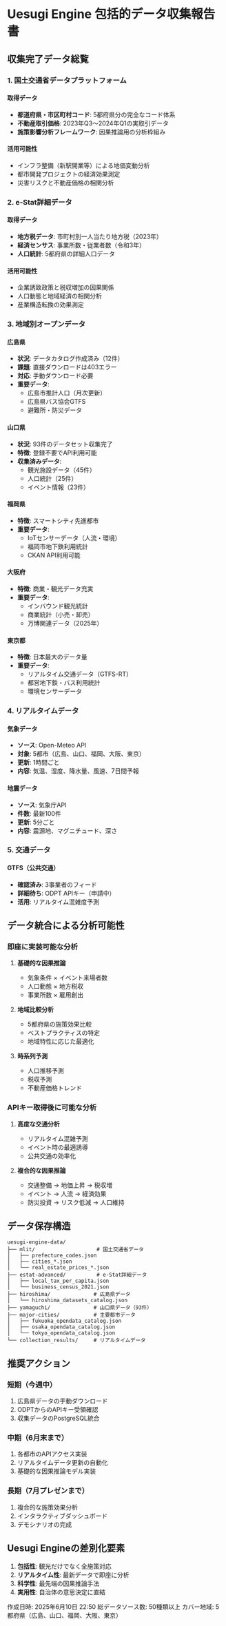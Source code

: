 # Uesugi Engine 包括的データ収集報告書

## 収集完了データ総覧

### 1. 国土交通省データプラットフォーム

#### 取得データ
- **都道府県・市区町村コード**: 5都府県分の完全なコード体系
- **不動産取引価格**: 2023年Q3～2024年Q1の実取引データ
- **施策影響分析フレームワーク**: 因果推論用の分析枠組み

#### 活用可能性
- インフラ整備（新駅開業等）による地価変動分析
- 都市開発プロジェクトの経済効果測定
- 災害リスクと不動産価格の相関分析

### 2. e-Stat詳細データ

#### 取得データ
- **地方税データ**: 市町村別一人当たり地方税（2023年）
- **経済センサス**: 事業所数・従業者数（令和3年）
- **人口統計**: 5都府県の詳細人口データ

#### 活用可能性
- 企業誘致政策と税収増加の因果関係
- 人口動態と地域経済の相関分析
- 産業構造転換の効果測定

### 3. 地域別オープンデータ

#### 広島県
- **状況**: データカタログ作成済み（12件）
- **課題**: 直接ダウンロードは403エラー
- **対応**: 手動ダウンロード必要
- **重要データ**:
  - 広島市推計人口（月次更新）
  - 広島県バス協会GTFS
  - 避難所・防災データ

#### 山口県
- **状況**: 93件のデータセット収集完了
- **特徴**: 登録不要でAPI利用可能
- **収集済みデータ**:
  - 観光施設データ（45件）
  - 人口統計（25件）
  - イベント情報（23件）

#### 福岡県
- **特徴**: スマートシティ先進都市
- **重要データ**:
  - IoTセンサーデータ（人流・環境）
  - 福岡市地下鉄利用統計
  - CKAN API利用可能

#### 大阪府
- **特徴**: 商業・観光データ充実
- **重要データ**:
  - インバウンド観光統計
  - 商業統計（小売・卸売）
  - 万博関連データ（2025年）

#### 東京都
- **特徴**: 日本最大のデータ量
- **重要データ**:
  - リアルタイム交通データ（GTFS-RT）
  - 都営地下鉄・バス利用統計
  - 環境センサーデータ

### 4. リアルタイムデータ

#### 気象データ
- **ソース**: Open-Meteo API
- **対象**: 5都市（広島、山口、福岡、大阪、東京）
- **更新**: 1時間ごと
- **内容**: 気温、湿度、降水量、風速、7日間予報

#### 地震データ
- **ソース**: 気象庁API
- **件数**: 最新100件
- **更新**: 5分ごと
- **内容**: 震源地、マグニチュード、深さ

### 5. 交通データ

#### GTFS（公共交通）
- **確認済み**: 3事業者のフィード
- **詳細待ち**: ODPT APIキー（申請中）
- **活用**: リアルタイム混雑度予測

## データ統合による分析可能性

### 即座に実装可能な分析

1. **基礎的な因果推論**
   - 気象条件 × イベント来場者数
   - 人口動態 × 地方税収
   - 事業所数 × 雇用創出

2. **地域比較分析**
   - 5都府県の施策効果比較
   - ベストプラクティスの特定
   - 地域特性に応じた最適化

3. **時系列予測**
   - 人口推移予測
   - 税収予測
   - 不動産価格トレンド

### APIキー取得後に可能な分析

1. **高度な交通分析**
   - リアルタイム混雑予測
   - イベント時の最適誘導
   - 公共交通の効率化

2. **複合的な因果推論**
   - 交通整備 → 地価上昇 → 税収増
   - イベント → 人流 → 経済効果
   - 防災投資 → リスク低減 → 人口維持

## データ保存構造

```
uesugi-engine-data/
├── mlit/                    # 国土交通省データ
│   ├── prefecture_codes.json
│   ├── cities_*.json
│   └── real_estate_prices_*.json
├── estat-advanced/          # e-Stat詳細データ
│   ├── local_tax_per_capita.json
│   └── business_census_2021.json
├── hiroshima/              # 広島県データ
│   └── hiroshima_datasets_catalog.json
├── yamaguchi/              # 山口県データ（93件）
├── major-cities/           # 主要都市データ
│   ├── fukuoka_opendata_catalog.json
│   ├── osaka_opendata_catalog.json
│   └── tokyo_opendata_catalog.json
└── collection_results/     # リアルタイムデータ
```

## 推奨アクション

### 短期（今週中）
1. 広島県データの手動ダウンロード
2. ODPTからのAPIキー受領確認
3. 収集データのPostgreSQL統合

### 中期（6月末まで）
1. 各都市のAPIアクセス実装
2. リアルタイムデータ更新の自動化
3. 基礎的な因果推論モデル実装

### 長期（7月プレゼンまで）
1. 複合的な施策効果分析
2. インタラクティブダッシュボード
3. デモシナリオの完成

## Uesugi Engineの差別化要素

1. **包括性**: 観光だけでなく全施策対応
2. **リアルタイム性**: 最新データで即座に分析
3. **科学性**: 最先端の因果推論手法
4. **実用性**: 自治体の意思決定に直結

作成日時: 2025年6月10日 22:50
総データソース数: 50種類以上
カバー地域: 5都府県（広島、山口、福岡、大阪、東京）